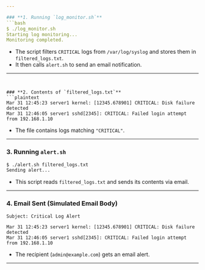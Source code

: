 ```yaml
---

### **1. Running `log_monitor.sh`**
```bash
$ ./log_monitor.sh
Starting log monitoring...
Monitoring completed.
```
- The script filters `CRITICAL` logs from `/var/log/syslog` and stores them in `filtered_logs.txt`.  
- It then calls `alert.sh` to send an email notification.

---
```


### **2. Contents of `filtered_logs.txt`**
```plaintext
Mar 31 12:45:23 server1 kernel: [12345.678901] CRITICAL: Disk failure detected
Mar 31 12:46:05 server1 sshd[2345]: CRITICAL: Failed login attempt from 192.168.1.10
```
- The file contains logs matching `"CRITICAL"`.

---

### **3. Running `alert.sh`**
```bash
$ ./alert.sh filtered_logs.txt
Sending alert...
```
- This script reads `filtered_logs.txt` and sends its contents via email.

---

### **4. Email Sent (Simulated Email Body)**
```
Subject: Critical Log Alert

Mar 31 12:45:23 server1 kernel: [12345.678901] CRITICAL: Disk failure detected
Mar 31 12:46:05 server1 sshd[2345]: CRITICAL: Failed login attempt from 192.168.1.10
```
- The recipient (`admin@example.com`) gets an email alert.

---
